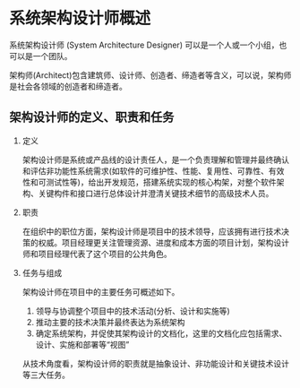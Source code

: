 # 系统架构设计师概述

系统架构设计师 (System Architecture Designer) 可以是一个人或一个小组，也可以是一个团队。

架构师(Architect)包含建筑师、设计师、创造者、缔造者等含义，可以说，架构师是社会各领域的创造者和缔造者。

## 架构设计师的定义、职责和任务

1. 定义

    架构设计师是系统或产品线的设计责任人，是一个负责理解和管理并最终确认和评估非功能性系统需求(如软件的可维护性、性能、复用性、可靠性、有效性和可测试性等)，给出开发规范，搭建系统实现的核心构架，对整个软件架构、关键构件和接口进行总体设计并澄清关键技术细节的高级技术人员。

2. 职责

    在组织中的职位方面，架构设计师是项目中的技术领导，应该拥有进行技术决策的权威。项目经理更关注管理资源、进度和成本方面的项目计划，架构设计师和项目经理代表了这个项目的公共角色。

3. 任务与组成

    架构设计师在项目中的主要任务可概述如下。

    1. 领导与协调整个项目中的技术活动(分析、设计和实施等)
    2. 推动主要的技术决策并最终表达为系统架构
    3. 确定系统架构，并促使其架构设计的文档化，这里的文档化应包括需求、设计、实施和部署等“视图”

    从技术角度看，架构设计师的职责就是抽象设计、非功能设计和关键技术设计等三大任务。
